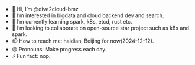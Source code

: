 - 👋 Hi, I’m @dive2cloud-bmz
- 👀 I’m interested in bigdata and cloud backend dev and search.
- 🌱 I’m currently learning spark, k8s, etcd, rust etc.
- 💞️ I’m looking to collaborate on open-source star project such as k8s and spark.
- 📫 How to reach me: haidian, Beijing for now(2024-12-12).
- 😄 Pronouns: Make progress each day.
- ⚡ Fun fact: nop.

<!---
dive2cloud-bmz/dive2cloud-bmz is a ✨ special ✨ repository because its `README.md` (this file) appears on your GitHub profile.
You can click the Preview link to take a look at your changes.
--->
